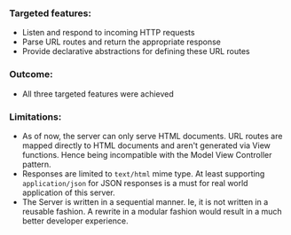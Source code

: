 ### Targeted features: 
- Listen and respond to incoming HTTP requests 
- Parse URL routes and return the appropriate response 
- Provide declarative abstractions for defining these URL routes 

### Outcome: 
- All three targeted features were achieved 

### Limitations: 
- As of now, the server can only serve HTML documents. URL routes are mapped directly to HTML documents and aren't generated via View functions. Hence being incompatible with the Model View Controller pattern. 
- Responses are limited to `text/html` mime type. At least supporting `application/json` for JSON responses is a must for real world application of this server. 
- The Server is written in a sequential manner. Ie, it is not written in a reusable fashion. A rewrite in a modular fashion would result in a much better developer experience. 
